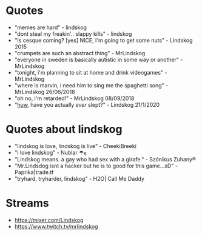 <!-- TITLE: Lindskog -->
<!-- SUBTITLE: A quick summary of Lindskog -->

# Quotes
* "memes are hard" - lindskog
* "dont steal my freakin'.. slappy kills" - lindskog
* "Is cesque coming? [yes] NICE, I'm going to get some nuts" - Lindskog 2015
* "crumpets are such an abstract thing" - MrLindskog
* "everyone in sweden is basically autistic in some way or another" - MrLindskog
* "tonight, i'm planning to sit at home and drink videogames" - MrLindskog
* "where is marvin, i need him to sing me the spaghetti song" - MrLindskog 26/06/2018
* "oh no, i'm retarded!" - MrLindskog 08/09/2018
* "[huw](Zonalhaz), have you actually *ever* slept?" - Lindskog 21/1/2020
# Quotes about lindskog
* "lindskog is love, lindskog is live" - CheekiBreeki
* "i love lindskog" - Nublar ☂ܟ
* "Lindskog means. a gay who had sex with a girafe." - Szónikus Zuhany®
* "Mr.Lindsdog isnt a hacker but he is to good for this game...xD" - Paprika|trade.tf
*  "tryhard, tryharder, lindskog" - H2O| Call Me Daddy

# Streams
* https://mixer.com/Lindskog
* https://www.twitch.tv/mrlindskog